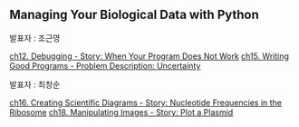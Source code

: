 ## Managing Your Biological Data with Python
발표자 : 조근영

[ch12. Debugging - Story: When Your Program Does Not Work](http://nbviewer.ipython.org/github/biopy/biopy.github.io/blob/master/notebook/Part2/Week5/ch12.Debugging.ipynb)
[ch15. Writing Good Programs - Problem Description: Uncertainty](http://nbviewer.ipython.org/github/biopy/biopy.github.io/blob/master/notebook/Part2/Week4/ch15.Writing_Good_Programs.ipynb)


발표자 : 최창순

[ch16. Creating Scientific Diagrams - Story: Nucleotide Frequencies in the Ribosome](http://nbviewer.ipython.org/github/biopy/biopy.github.io/blob/master/notebook/Part2/Week5/ch16_Creating_Scientific_Diagrams.ipynb)
[ch18. Manipulating Images - Story: Plot a Plasmid](http://nbviewer.ipython.org/github/biopy/biopy.github.io/blob/master/notebook/Part2/Week5/ch18_Manipulating_Images.ipynb)
